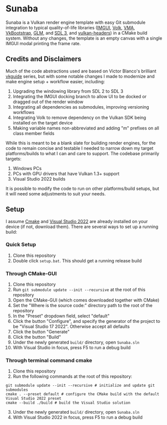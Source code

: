 # Sunaba

Sunaba is a Vulkan render engine template with easy Git submodule integration to typical quality-of-life libraries ([IMGUI](https://github.com/ocornut/imgui.git), [Volk](https://github.com/zeux/volk.git), [VMA](https://github.com/GPUOpen-LibrariesAndSDKs/VulkanMemoryAllocator), [VkBootstrap](https://github.com/charles-lunarg/vk-bootstrap), [GLM](https://github.com/g-truc/glm.git), and [SDL 3](https://github.com/libsdl-org/SDL), and [vulkan-headers](https://github.com/KhronosGroup/Vulkan-Headers)) in a CMake build system. Without any changes, the template is an empty canvas with a single IMGUI modal printing the frame rate.

## Credits and Disclaimers

Much of the code abstractions used are based on Victor Blanco's brilliant [vkguide](vkguide.dev) series, but with some notable changes I made to modernize and make engine setup + workflow easier, including: 

1. Upgrading the windowing library from SDL 2 to SDL 3
2. Integrating the IMGUI docking branch to allow UI to be docked or dragged out of the render window
3. Integrating all dependencies as submodules, improving versioning workflows
4. Integrating Volk to remove dependency on the Vulkan SDK being installed on the target device
5. Making variable names non-abbreviated and adding "m" prefixes on all class member fields

While this is meant to be a blank slate for building render engines, for the code to remain concise and testable I needed to narrow down my target platforms/builds to what I can and care to support. The codebase primarily targets:

1. Windows PCs
2. PCs with GPU drivers that have Vulkan 1.3+ support
3. Visual Studio 2022 builds

It is possible to modify the code to run on other platforms/build setups, but it will need some adjustments to suit your needs.

## Setup

I assume [Cmake](https://cmake.org/) and [Visual Studio 2022](https://visualstudio.microsoft.com/vs/) are already installed on your device (if not, download them). There are several ways to set up a running build:

### Quick Setup
1. Clone this repository
2. Double click `setup.bat`. This should get a running release build

### Through CMake-GUI
1. Clone this repository
2. Run `git submodule update --init --recursive` at the root of this repository
3. Open the CMake-GUI (which comes downloaded together with CMake)
4. Set the "Where is the source code:" directory path to the root of the repository
5. In the "Preset" dropdown field, select "default"
6. Click the button "Configure", and specify the generator of the project to be "Visual Studio 17 2022". Otherwise accept all defaults
7. Click the button "Generate"
8. Click the button "Build"
9. Under the newly generated `build/` directory, open `Sunaba.sln`
10. With Visual Studio in focus, press F5 to run a debug build

### Through terminal command cmake
1. Clone this repository
2. Run the following commands at the root of this repository:
```
git submodule update --init --recursive # initialize and update git submodules
cmake . --preset default # configure the CMake build with the default Visual Studio 2022 preset
cmake --build ./build # build the Visual Studio solution
```
3. Under the newly generated `build/` directory, open `Sunaba.sln`
4. With Visual Studio 2022 in focus, press F5 to run a debug build

